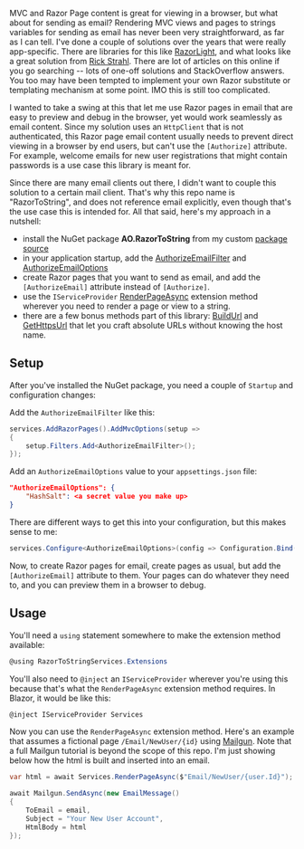 MVC and Razor Page content is great for viewing in a browser, but what about for sending as email? Rendering MVC views and pages to strings variables for sending as email has never been very straightforward, as far as I can tell. I've done a couple of solutions over the years that were really app-specific. There are libraries for this like [RazorLight](https://github.com/toddams/RazorLight), and what looks like a great solution from [Rick Strahl](https://weblog.west-wind.com/posts/2022/Jun/21/Back-to-Basics-Rendering-Razor-Views-to-String-in-ASPNET-Core#how-to-capture-razor-output). There are lot of articles on this online if you go searching -- lots of one-off solutions and StackOverflow answers. You too may have been tempted to implement your own Razor substitute or templating mechanism at some point. IMO this is still too complicated.

I wanted to take a swing at this that let me use Razor pages in email that are easy to preview and debug in the browser, yet would work seamlessly as email content. Since my solution uses an `HttpClient` that is not authenticated, this Razor page email content usually needs to prevent direct viewing in a browser by end users, but can't use the `[Authorize]` attribute. For example, welcome emails for new user registrations that might contain passwords is a use case this library is meant for.

Since there are many email clients out there, I didn't want to couple this solution to a certain mail client. That's why this repo name is "RazorToString", and does not reference email explicitly, even though that's the use case this is intended for. All that said, here's my approach in a nutshell:

- install the NuGet package **AO.RazorToString** from my custom [package source](https://aosoftware.blob.core.windows.net/packages/index.json)
- in your application startup, add the [AuthorizeEmailFilter](https://github.com/adamfoneil/RazorToString/blob/master/RazorToString/Filters/AuthorizeEmailFilter.cs) and [AuthorizeEmailOptions](https://github.com/adamfoneil/RazorToString/blob/master/RazorToString/Models/AuthorizeEmailOptions.cs)
- create Razor pages that you want to send as email, and add the `[AuthorizeEmail]` attribute instead of `[Authorize]`.
- use the `IServiceProvider` [RenderPageAsync](https://github.com/adamfoneil/RazorToString/blob/master/RazorToString/Extensions/ServiceProviderExtensions.cs#L41) extension method wherever you need to render a page or view to a string.
- there are a few bonus methods part of this library: [BuildUrl](https://github.com/adamfoneil/RazorToString/blob/master/RazorToString/Extensions/ServiceProviderExtensions.cs#L31) and [GetHttpsUrl](https://github.com/adamfoneil/RazorToString/blob/master/RazorToString/Extensions/ServiceProviderExtensions.cs#L25) that let you craft absolute URLs without knowing the host name.

## Setup
After you've installed the NuGet package, you need a couple of `Startup` and configuration changes:

Add the `AuthorizeEmailFilter` like this:
```csharp
services.AddRazorPages().AddMvcOptions(setup =>
{
    setup.Filters.Add<AuthorizeEmailFilter>();
});
```

Add an `AuthorizeEmailOptions` value to your `appsettings.json` file:

```json
"AuthorizeEmailOptions": {
    "HashSalt": <a secret value you make up>
}
```

There are different ways to get this into your configuration, but this makes sense to me:
```csharp
services.Configure<AuthorizeEmailOptions>(config => Configuration.Bind("AuthorizeEmailOptions", config));            
```

Now, to create Razor pages for email, create pages as usual, but add the `[AuthorizeEmail]` attribute to them. Your pages can do whatever they need to, and you can preview them in a browser to debug.

## Usage

You'll need a `using` statement somewhere to make the extension method available:
```csharp
@using RazorToStringServices.Extensions
```
You'll also need to `@inject` an `IServiceProvider` wherever you're using this because that's what the `RenderPageAsync` extension method requires. In Blazor, it would be like this:
```csharp
@inject IServiceProvider Services
```
Now you can use the `RenderPageAsync` extension method. Here's an example that assumes a fictional page `/Email/NewUser/{id}` using [Mailgun](https://www.mailgun.com/). Note that a full Mailgun tutorial is beyond the scope of this repo. I'm just showing below how the html is built and inserted into an email.

```csharp
var html = await Services.RenderPageAsync($"Email/NewUser/{user.Id}");

await Mailgun.SendAsync(new EmailMessage()
{
    ToEmail = email,
    Subject = "Your New User Account",
    HtmlBody = html
});
```
